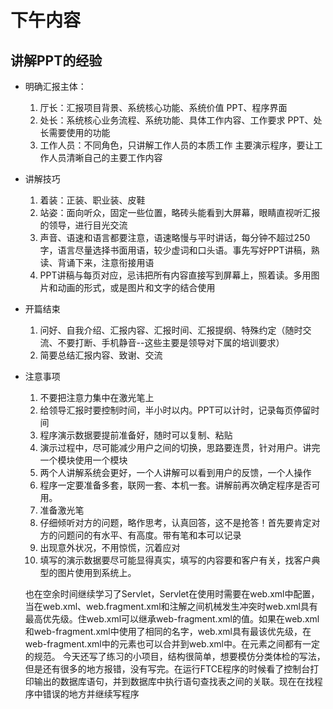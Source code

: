 # 下午内容
## 讲解PPT的经验
- 明确汇报主体：
    1. 厅长：汇报项目背景、系统核心功能、系统价值   PPT、程序界面
    2. 处长：系统核心业务流程、系统功能、具体工作内容、工作要求   PPT、处长需要使用的功能
    3. 工作人员：不同角色，只讲解工作人员的本质工作   主要演示程序，要让工作人员清晰自己的主要工作内容
- 讲解技巧
    1. 着装：正装、职业装、皮鞋
    2. 站姿：面向听众，固定一些位置，略砖头能看到大屏幕，眼睛直视听汇报的领导，进行目光交流
    3. 声音、语速和语言都要注意，语速略慢与平时讲话，每分钟不超过250字，语言尽量选择书面用语，较少虚词和口头语。事先写好PPT讲稿，熟读、背诵下来，注意衔接用语
    4. PPT讲稿与每页对应，忌讳把所有内容直接写到屏幕上，照着读。多用图片和动画的形式，或是图片和文字的结合使用
- 开篇结束
    1. 问好、自我介绍、汇报内容、汇报时间、汇报提纲、特殊约定（随时交流、不要打断、手机静音--这些主要是领导对下属的培训要求）
    2. 简要总结汇报内容、致谢、交流
- 注意事项
    1. 不要把注意力集中在激光笔上
    2. 给领导汇报时要控制时间，半小时以内。PPT可以计时，记录每页停留时间
    3. 程序演示数据要提前准备好，随时可以复制、粘贴
    4. 演示过程中，尽可能减少用户之间的切换，思路要连贯，针对用户。讲完一个模块使用一个模块
    5. 两个人讲解系统会更好，一个人讲解可以看到用户的反馈，一个人操作
    6. 程序一定要准备多套，联网一套、本机一套。讲解前再次确定程序是否可用。
    7. 准备激光笔
    8. 仔细倾听对方的问题，略作思考，认真回答，这不是抢答！首先要肯定对方的问题问的有水平、有高度。带有笔和本可以记录
    9. 出现意外状况，不用惊慌，沉着应对
    10. 填写的演示数据要尽可能显得真实，填写的内容要和客户有关，找客户典型的图片使用到系统上。

    也在空余时间继续学习了Servlet，Servlet在使用时需要在web.xml中配置，当在web.xml、web.fragment.xml和注解之间机械发生冲突时web.xml具有最高优先级。住web.xml可以继承web-fragment.xml的值。如果在web.xml和web-fragment.xml中使用了相同的名字，web.xml具有最该优先级，在web-fragment.xml中的元素也可以合并到web.xml中。在元素之间都有一定的规范。
    今天还写了练习的小项目，结构很简单，想要模仿分类体检的写法，但是还有很多的地方报错，没有写完。在运行FTCE程序的时候看了控制台打印输出的数据库语句，并到数据库中执行语句查找表之间的关联。现在在找程序中错误的地方并继续写程序